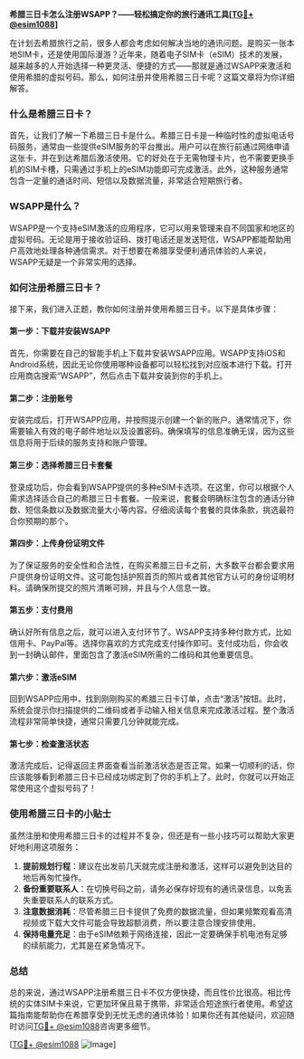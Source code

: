 **希腊三日卡怎么注册WSAPP？——轻松搞定你的旅行通讯工具[[TG💪+ @esim1088](https://t.me/s/esim1088)]**

在计划去希腊旅行之前，很多人都会考虑如何解决当地的通讯问题。是购买一张本地SIM卡，还是使用国际漫游？近年来，随着电子SIM卡（eSIM）技术的发展，越来越多的人开始选择一种更灵活、便捷的方式——那就是通过WSAPP来激活和使用希腊的虚拟号码。那么，如何注册并使用希腊三日卡呢？这篇文章将为你详细解答。

### 什么是希腊三日卡？

首先，让我们了解一下希腊三日卡是什么。希腊三日卡是一种临时性的虚拟电话号码服务，通常由一些提供eSIM服务的平台推出。用户可以在旅行前通过网络申请这张卡，并在到达希腊后激活使用。它的好处在于无需物理卡片，也不需要更换手机的SIM卡槽，只需通过手机上的eSIM功能即可完成激活。此外，这种服务通常包含一定量的通话时间、短信以及数据流量，非常适合短期旅行者。

### WSAPP是什么？

WSAPP是一个支持eSIM激活的应用程序，它可以用来管理来自不同国家和地区的虚拟号码。无论是用于接收验证码、拨打电话还是发送短信，WSAPP都能帮助用户高效地处理各种通信需求。对于想要在希腊享受便利通讯体验的人来说，WSAPP无疑是一个非常实用的选择。

### 如何注册希腊三日卡？

接下来，我们进入正题，教你如何注册并使用希腊三日卡。以下是具体步骤：

#### 第一步：下载并安装WSAPP

首先，你需要在自己的智能手机上下载并安装WSAPP应用。WSAPP支持iOS和Android系统，因此无论你使用哪种设备都可以轻松找到对应版本进行下载。打开应用商店搜索“WSAPP”，然后点击下载并安装到你的手机上。

#### 第二步：注册账号

安装完成后，打开WSAPP应用，并按照提示创建一个新的账户。通常情况下，你需要输入有效的电子邮件地址以及设置密码。确保填写的信息准确无误，因为这些信息将用于后续的服务支持和账户管理。

#### 第三步：选择希腊三日卡套餐

登录成功后，你会看到WSAPP提供的多种eSIM卡选项。在这里，你可以根据个人需求选择适合自己的希腊三日卡套餐。一般来说，套餐会明确标注包含的通话分钟数、短信条数以及数据流量大小等内容。仔细阅读每个套餐的具体条款，挑选最符合你预期的那个。

#### 第四步：上传身份证明文件

为了保证服务的安全性和合法性，在购买希腊三日卡之前，大多数平台都会要求用户提供身份证明文件。这可能包括护照首页的照片或者其他官方认可的身份证明材料。请确保所提交的照片清晰可辨，并且与个人信息一致。

#### 第五步：支付费用

确认好所有信息之后，就可以进入支付环节了。WSAPP支持多种付款方式，比如信用卡、PayPal等。选择你喜欢的方式完成支付操作即可。支付成功后，你会收到一封确认邮件，里面包含了激活eSIM所需的二维码和其他重要信息。

#### 第六步：激活eSIM

回到WSAPP应用中，找到刚刚购买的希腊三日卡订单，点击“激活”按钮。此时，系统会提示你扫描提供的二维码或者手动输入相关信息来完成激活过程。整个激活流程非常简单快捷，通常只需要几分钟就能完成。

#### 第七步：检查激活状态

激活完成后，记得返回主界面查看当前激活状态是否正常。如果一切顺利的话，你应该能够看到希腊三日卡已经成功绑定到了你的手机上了。此时，你就可以开始正常使用这个虚拟号码了！

### 使用希腊三日卡的小贴士

虽然注册和使用希腊三日卡的过程并不复杂，但还是有一些小技巧可以帮助大家更好地利用这项服务：

1. **提前规划行程**：建议在出发前几天就完成注册和激活，这样可以避免到达目的地后再匆忙操作。
2. **备份重要联系人**：在切换号码之前，请务必保存好现有的通讯录信息，以免丢失重要联系人的联系方式。
3. **注意数据消耗**：尽管希腊三日卡提供了免费的数据流量，但如果频繁观看高清视频或下载大文件可能会导致超额消费，所以要注意合理安排使用。
4. **保持电量充足**：由于eSIM依赖于网络连接，因此一定要确保手机电池有足够的续航能力，尤其是在紧急情况下。

### 总结

总的来说，通过WSAPP注册希腊三日卡不仅方便快捷，而且性价比很高。相比传统的实体SIM卡来说，它更加环保且易于携带，非常适合短途旅行者使用。希望这篇指南能帮助你在希腊享受到无忧无虑的通讯体验！如果你还有其他疑问，欢迎随时访问[TG💪+ @esim1088](https://t.me/s/esim1088)咨询更多细节。

[[TG💪+ @esim1088](https://t.me/s/esim1088) ![Image](https://i.postimg.cc/4NQfJmqS/Snipaste-2025-05-13-00-14-12.png)]